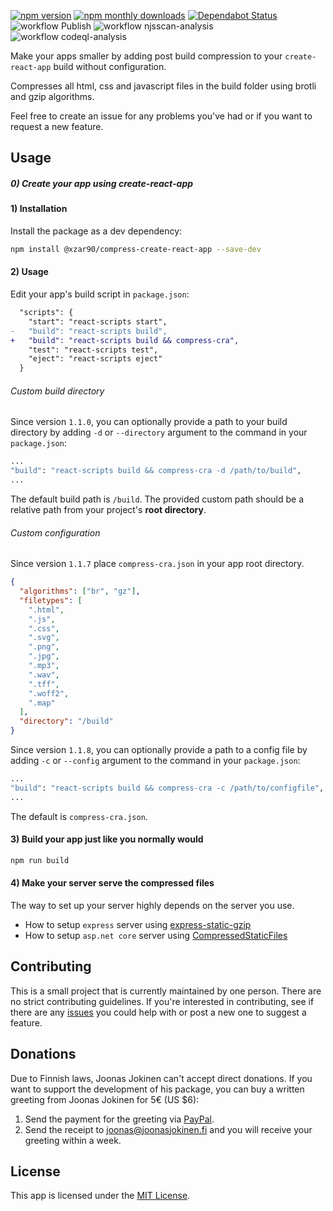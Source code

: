 [![npm version](https://img.shields.io/npm/v/@xzar90/compress-create-react-app.svg)](https://www.npmjs.com/package/@xzar90/compress-create-react-app)
[![npm monthly downloads](https://img.shields.io/npm/dm/@xzar90/compress-create-react-app.svg)](https://www.npmjs.com/package/@xzar90/compress-create-react-app)
[![Dependabot Status](https://api.dependabot.com/badges/status?host=github&repo=xzar90/compress-create-react-app)](https://dependabot.com)
![workflow Publish](https://github.com/xzar90/compress-create-react-app/actions/workflows/publish.js.yml/badge.svg)
![workflow njsscan-analysis](https://github.com/xzar90/compress-create-react-app/actions/workflows/njsscan-analysis.yml/badge.svg)
![workflow codeql-analysis](https://github.com/xzar90/compress-create-react-app/actions/workflows/codeql-analysis.yml/badge.svg)

Make your apps smaller by adding post build compression to your `create-react-app` build without configuration.

Compresses all html, css and javascript files in the build folder using brotli and gzip algorithms.

Feel free to create an issue for any problems you've had or if you want to request a new feature.

## Usage

##### 0) Create your app using create-react-app

#### 1) Installation

Install the package as a dev dependency:

```bash
npm install @xzar90/compress-create-react-app --save-dev
```

#### 2) Usage

Edit your app's build script in `package.json`:

```diff
  "scripts": {
    "start": "react-scripts start",
-   "build": "react-scripts build",
+   "build": "react-scripts build && compress-cra",
    "test": "react-scripts test",
    "eject": "react-scripts eject"
  }
```

###### Custom build directory

Since version `1.1.0`, you can optionally provide a path to your build directory by adding `-d` or `--directory` argument to the command in your `package.json`:

```bash
...
"build": "react-scripts build && compress-cra -d /path/to/build",
...
```

The default build path is `/build`. The provided custom path should be a relative path from your project's **root directory**.

###### Custom configuration

Since version `1.1.7` place `compress-cra.json` in your app root directory.

```json
{
  "algorithms": ["br", "gz"],
  "filetypes": [
    ".html",
    ".js",
    ".css",
    ".svg",
    ".png",
    ".jpg",
    ".mp3",
    ".wav",
    ".tff",
    ".woff2",
    ".map"
  ],
  "directory": "/build"
}
```

Since version `1.1.8`, you can optionally provide a path to a config file by adding `-c` or `--config` argument to the command in your `package.json`:

```bash
...
"build": "react-scripts build && compress-cra -c /path/to/configfile",
...
```

The default is `compress-cra.json`.

#### 3) Build your app just like you normally would

```bash
npm run build
```

#### 4) Make your server serve the compressed files

The way to set up your server highly depends on the server you use.

- How to setup `express` server using [express-static-gzip](https://www.npmjs.com/package/express-static-gzip)
- How to setup `asp.net core` server using [CompressedStaticFiles](https://github.com/AnderssonPeter/CompressedStaticFiles)

## Contributing

This is a small project that is currently maintained by one person. There are no strict contributing guidelines. If you're interested in contributing, see if there are any [issues](https://github.com/jnsjknn/compress-create-react-app/issues) you could help with or post a new one to suggest a feature.

## Donations

Due to Finnish laws, Joonas Jokinen can't accept direct donations. If you want to support the development of his package, you can buy a written greeting from Joonas Jokinen for 5€ (US \$6):

1. Send the payment for the greeting via [PayPal](https://paypal.me/jnsjknn).
2. Send the receipt to joonas@joonasjokinen.fi and you will receive your greeting within a week.

## License

This app is licensed under the [MIT License](https://github.com/XzaR90/compress-create-react-app/blob/master/LICENCE.md).
